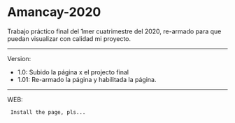 # Amancay-2020
 Trabajo práctico final del 1mer cuatrimestre del 2020, re-armado para que puedan visualizar con calidad mi proyecto. 
 ***
 Version: 
 * 1.0: Subido la página x el projecto final 
 * 1.01: Re-armado la página y habilitada la página. 
***
 WEB:
```
 Install the page, pls...
```
